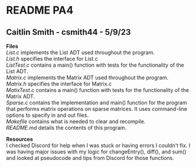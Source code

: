 # README PA4
## Caitlin Smith - csmith44 - 5/9/23

**Files**<br>
*List.c* implements the List ADT used throughout the program.<br>
*List.h* specifies the interface for List.c<br>
*ListTest.c* contains a main() function with tests for the functionality of the List ADT.<br>
*Matrix.c* implements the Matrix ADT used throughout the program.<br>
*Matrix.h* specifies the interface for Matrix.c<br>
*MatixTest.c* contains a main() function with tests for the functionality of the Matrix ADT.<br>
*Sparse.c* contains the implementation and main() function for the program that performs matrix operations on sparse matrices. It uses command-line options to specify in and out files.<br>
*Makefile* contains what is needed to clear and recompile.<br>
*README.md* details the contents of this program.<br>

**Resources**<br>
I checked Discord for help when I was stuck or having errors I couldn't fix. I was having major issues with my logic for changeEntry(), diff(), and sum() and looked at pseudocode and tips from Discord for those functions. 